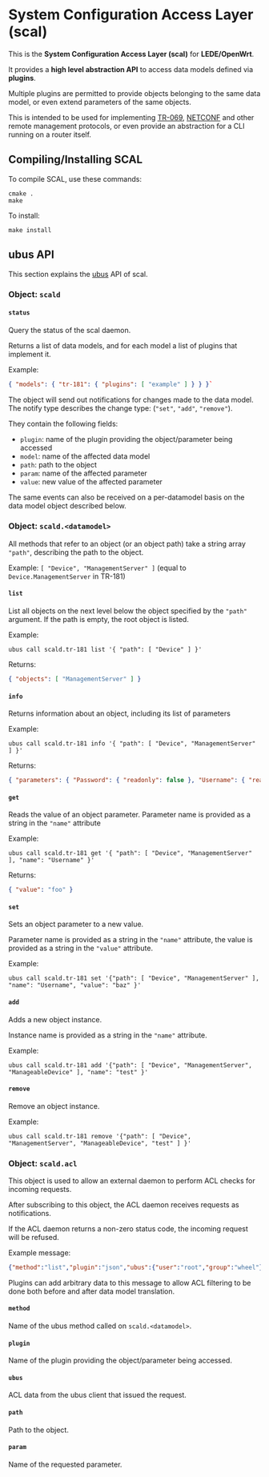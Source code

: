 # System Configuration Access Layer (scal)

This is the **System Configuration Access Layer (scal)** for **LEDE/OpenWrt**.

It provides a **high level abstraction API** to access data models defined via
**plugins**.

Multiple plugins are permitted to provide objects belonging to the
same data model, or even extend parameters of the same objects.

This is intended to be used for implementing [TR-069](https://en.wikipedia.org/wiki/TR-069),
[NETCONF](https://tools.ietf.org/html/rfc7803) and other remote management protocols,
or even provide an abstraction for a CLI running on a router itself.

## Compiling/Installing SCAL

To compile SCAL, use these commands:

    cmake .
    make

To install:

    make install

## ubus API

This section explains the [ubus](https://lede-project.org/docs/guide-developer/ubus) API of scal.

### Object: `scald`

#### `status`

Query the status of the scal daemon.

Returns a list of data models, and for each model a list of plugins that implement it.

Example:

```json
{ "models": { "tr-181": { "plugins": [ "example" ] } } }`
```

The object will send out notifications for changes made to the data model.
The notify type describes the change type: (`"set"`, `"add"`, `"remove"`).

They contain the following fields:

- `plugin`: name of the plugin providing the object/parameter being accessed
- `model`: name of the affected data model
- `path`: path to the object
- `param`: name of the affected parameter
- `value`: new value of the affected parameter

The same events can also be received on a per-datamodel basis on the
data model object described below.

### Object: `scald.<datamodel>`

All methods that refer to an object (or an object path) take a string array
`"path"`, describing the path to the object.

Example: `[ "Device", "ManagementServer" ]` (equal to `Device.ManagementServer` in TR-181)

#### `list`

List all objects on the next level below the object specified by the `"path"` argument.
If the path is empty, the root object is listed.

Example:

```
ubus call scald.tr-181 list '{ "path": [ "Device" ] }'
```

Returns:

```json
{ "objects": [ "ManagementServer" ] }
```

#### `info`

Returns information about an object, including its list of parameters

Example:

```
ubus call scald.tr-181 info '{ "path": [ "Device", "ManagementServer" ] }'
```

Returns:

```json
{ "parameters": { "Password": { "readonly": false }, "Username": { "readonly": false } } }
```

#### `get`

Reads the value of an object parameter.
Parameter name is provided as a string in the `"name"` attribute

Example:

```
ubus call scald.tr-181 get '{ "path": [ "Device", "ManagementServer" ], "name": "Username" }'
```

Returns:

```json
{ "value": "foo" }
```

#### `set`

Sets an object parameter to a new value.

Parameter name is provided as a string in the `"name"` attribute, the value is provided as a
string in the `"value"` attribute.

Example: 

```
ubus call scald.tr-181 set '{"path": [ "Device", "ManagementServer" ], "name": "Username", "value": "baz" }'
```

#### `add`

Adds a new object instance.

Instance name is provided as a string in the `"name"` attribute.

Example:

```
ubus call scald.tr-181 add '{"path": [ "Device", "ManagementServer", "ManageableDevice" ], "name": "test" }'
```

#### `remove`

Remove an object instance.

Example:

```
ubus call scald.tr-181 remove '{"path": [ "Device", "ManagementServer", "ManageableDevice", "test" ] }'
```


### Object: `scald.acl`

This object is used to allow an external daemon to perform ACL checks for incoming requests.

After subscribing to this object, the ACL daemon receives requests as notifications.

If the ACL daemon returns a non-zero status code, the incoming request will be refused.

Example message:
  
```json
{"method":"list","plugin":"json","ubus":{"user":"root","group":"wheel"},"path":["DeviceInfo"]}
```

Plugins can add arbitrary data to this message to allow ACL filtering to be
done both before and after data model translation.

#### `method`

Name of the ubus method called on `scald.<datamodel>`.

#### `plugin`

Name of the plugin providing the object/parameter being accessed.

#### `ubus`

ACL data from the ubus client that issued the request.

#### `path`

Path to the object.

#### `param`

Name of the requested parameter.
